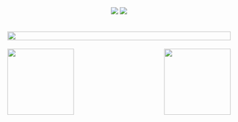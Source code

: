 <p align="center">
  <img align="center" src="https://visitor-badge.laobi.icu/badge?page_id=maletiger0404.maletiger0404" />
  <img align="center" src="https://img.shields.io/github/followers/maletiger0404?label=Follow&style=social" />
</p>
<h1 align="center"><img align="center" src="https://media.giphy.com/media/rlUy2kgxiNm7b2l0lG/giphy.gif" style = "width: -webkit-fill-available;"/></h1>
<img align="left" height="150px" src="https://github-readme-stats.vercel.app/api?username=maletiger0404&show_icons=true&theme=merko&count_private=true">
<img align="right" height="150px" src="https://github-readme-stats.vercel.app/api/top-langs/?username=anuraghazra&layout=compact&theme=merko&count_private=true">
